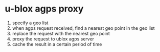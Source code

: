 # u-blox agps proxy

1. specify a geo list
2. when agps request received, find a nearest geo point in the geo list
3. replace the request with the nearest geo point
4. proxy the request to ublox agps server
5. cache the result in a certain period of time
